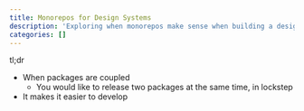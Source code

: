 ```yaml
---
title: Monorepos for Design Systems
description: 'Exploring when monorepos make sense when building a design system'
categories: []
---
```


tl;dr

- When packages are coupled
  - You would like to release two packages at the same time, in lockstep
- It makes it easier to develop
